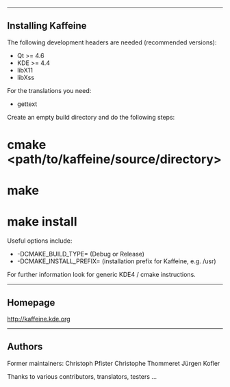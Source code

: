 -------------------
Installing Kaffeine
-------------------

The following development headers are needed (recommended versions):
* Qt >= 4.6
* KDE >= 4.4
* libX11
* libXss

For the translations you need:
* gettext

Create an empty build directory and do the following steps:
# cmake <path/to/kaffeine/source/directory> <options>
# make
# make install

Useful options include:
* -DCMAKE_BUILD_TYPE=<type> (Debug or Release)
* -DCMAKE_INSTALL_PREFIX=<path> (installation prefix for Kaffeine, e.g. /usr)

For further information look for generic KDE4 / cmake instructions.

--------
Homepage
--------

http://kaffeine.kde.org

-------
Authors
-------

Former maintainers:
  Christoph Pfister
  Christophe Thommeret
  Jürgen Kofler

Thanks to various contributors, translators, testers ...
